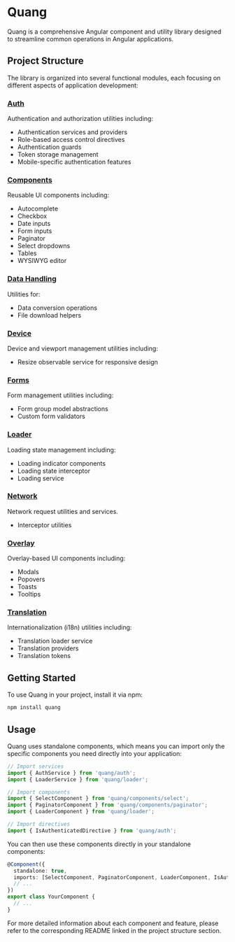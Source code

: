 # Quang

Quang is a comprehensive Angular component and utility library designed to streamline common operations in Angular applications.

## Project Structure

The library is organized into several functional modules, each focusing on different aspects of application development:

### [Auth](auth/auth)
Authentication and authorization utilities including:
- Authentication services and providers
- Role-based access control directives
- Authentication guards
- Token storage management
- Mobile-specific authentication features

### [Components](components)
Reusable UI components including:
- Autocomplete
- Checkbox
- Date inputs
- Form inputs
- Paginator
- Select dropdowns
- Tables
- WYSIWYG editor

### [Data Handling](core/data-handling)
Utilities for:
- Data conversion operations
- File download helpers

### [Device](core/device)
Device and viewport management utilities including:
- Resize observable service for responsive design

### [Forms](core/forms)
Form management utilities including:
- Form group model abstractions
- Custom form validators

### [Loader](components/loader)
Loading state management including:
- Loading indicator components
- Loading state interceptor
- Loading service

### [Network](network)
Network request utilities and services.
- Interceptor utilities

### [Overlay](overlay)
Overlay-based UI components including:
- Modals
- Popovers
- Toasts
- Tooltips

### [Translation](translation)
Internationalization (i18n) utilities including:
- Translation loader service
- Translation providers
- Translation tokens

## Getting Started

To use Quang in your project, install it via npm:

```bash
npm install quang
```

## Usage

Quang uses standalone components, which means you can import only the specific components you need directly into your application:

```typescript
// Import services
import { AuthService } from 'quang/auth';
import { LoaderService } from 'quang/loader';

// Import components
import { SelectComponent } from 'quang/components/select';
import { PaginatorComponent } from 'quang/components/paginator';
import { LoaderComponent } from 'quang/loader';

// Import directives
import { IsAuthenticatedDirective } from 'quang/auth';
```

You can then use these components directly in your standalone components:

```typescript
@Component({
  standalone: true,
  imports: [SelectComponent, PaginatorComponent, LoaderComponent, IsAuthenticatedDirective],
  // ...
})
export class YourComponent {
  // ...
}
```

For more detailed information about each component and feature, please refer to the corresponding README linked in the project structure section.

